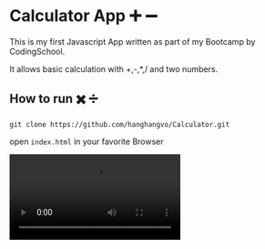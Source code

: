 # Calculator App :heavy_plus_sign: :heavy_minus_sign:
This is my first Javascript App written as part of my Bootcamp by CodingSchool.

It allows basic calculation with +,-,*,/ and two numbers.


## How to run :heavy_multiplication_x: :heavy_division_sign:
`git clone https://github.com/hanghangvo/Calculator.git`

open `index.html`  in your favorite Browser

![Video](video/record.mp4)